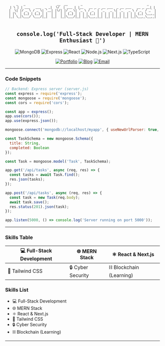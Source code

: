 <div align="center">
  <pre style="font-family: 'Courier New', monospace; font-size: 10px; line-height: 1;">
 _   _                 __  __       _                                   _ 
| \ | | ___   ___  _ _|  \/  | ___ | |__   __ _ _ __ ___  _ __ ___   __ _ __| |
|  \| |/ _ \ / _ \| '__| |\/| |/ _ \| '_ \ / _` | '_ ` _ \| '_ ` _ \ / _` / _` |
| |\  | (_) | (_) | |  | |  | | (_) | | | | (_| | | | | | | | | | | | (_| \__,_|
|_| \_|\___/ \___/|_|  |_|  |_|\___/|_| |_|\__,_|_| |_| |_|_| |_| |_|\__,_\__,_|
  </pre>

  <h2>
    <code>console.log('Full-Stack Developer | MERN Enthusiast 🚀')</code>
  </h2>

  <p>
    <img src="https://img.shields.io/badge/MongoDB-47A248?style=for-the-badge&logo=mongodb&logoColor=white" alt="MongoDB" />
    <img src="https://img.shields.io/badge/Express-000000?style=for-the-badge&logo=express&logoColor=white" alt="Express" />
    <img src="https://img.shields.io/badge/React-61DAFB?style=for-the-badge&logo=react&logoColor=black" alt="React" />
    <img src="https://img.shields.io/badge/Node.js-339933?style=for-the-badge&logo=node.js&logoColor=white" alt="Node.js" />
    <img src="https://img.shields.io/badge/Next.js-000000?style=for-the-badge&logo=next.js&logoColor=white" alt="Next.js" />
    <img src="https://img.shields.io/badge/TypeScript-3178C6?style=for-the-badge&logo=typescript&logoColor=white" alt="TypeScript" />
  </p>

  <p>
    <a href="https://noormohammad.reactbd.com/" target="_blank"><img src="https://img.shields.io/badge/🚀_Portfolio-FF5722?style=for-the-badge&logoColor=white" alt="Portfolio" /></a>
    <a href="https://blog.reactbd.com/" target="_blank"><img src="https://img.shields.io/badge/💻_Blog-0A0A0A?style=for-the-badge&logoColor=white" alt="Blog" /></a>
    <a href="mailto:noor.jsdivs@gmail.com"><img src="https://img.shields.io/badge/📧_Email-D14836?style=for-the-badge&logoColor=white" alt="Email" /></a>
  </p>
</div>

---

### Code Snippets

```javascript
// Backend: Express server (server.js)
const express = require('express');
const mongoose = require('mongoose');
const cors = require('cors');

const app = express();
app.use(cors());
app.use(express.json());

mongoose.connect('mongodb://localhost/myapp', { useNewUrlParser: true, useUnifiedTopology: true });

const TaskSchema = new mongoose.Schema({
  title: String,
  completed: Boolean
});

const Task = mongoose.model('Task', TaskSchema);

app.get('/api/tasks', async (req, res) => {
  const tasks = await Task.find();
  res.json(tasks);
});

app.post('/api/tasks', async (req, res) => {
  const task = new Task(req.body);
  await task.save();
  res.status(201).json(task);
});

app.listen(5000, () => console.log('Server running on port 5000'));
```

---

### Skills Table

| 💻 Full-Stack Development | 🌐 MERN Stack           | ⚛️ React & Next.js     |
|---------------------------|-------------------------|------------------------|
| 🎨 Tailwind CSS           | 🔒 Cyber Security       | ⛓️ Blockchain (Learning) |

### Skills List

- 💻 Full-Stack Development
- 🌐 MERN Stack
- ⚛️ React & Next.js
- 🎨 Tailwind CSS
- 🔒 Cyber Security
- ⛓️ Blockchain (Learning)

---
